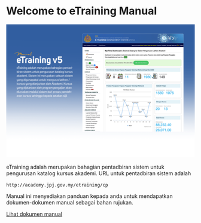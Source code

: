 # Welcome to eTraining Manual

![Intro](img/intro-etraining.png)


eTraining adalah merupakan bahagian pentadbiran sistem untuk pengurusan katalog kursus akademi. URL untuk pentadbiran sistem adalah 

    http://academy.jpj.gov.my/etraining/cp

Manual ini menyediakan panduan kepada anda untuk mendapatkan dokumen-dokumen manual sebagai bahan rujukan. 

[Lihat dokumen manual](manual.md)



